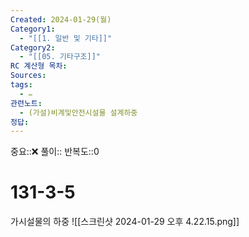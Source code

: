 ```yaml
---
Created: 2024-01-29(월)
Category1:
  - "[[1. 일반 및 기타]]"
Category2:
  - "[[05. 기타구조]]"
RC 계산형 목차: 
Sources: 
tags:
  - ✏️
관련노트:
  - (가설)비계및안전시설물 설계하중
정답:
---
```

중요::❌
풀이::
반복도::0

# 131-3-5

가시설물의 하중
![[스크린샷 2024-01-29 오후 4.22.15.png]]